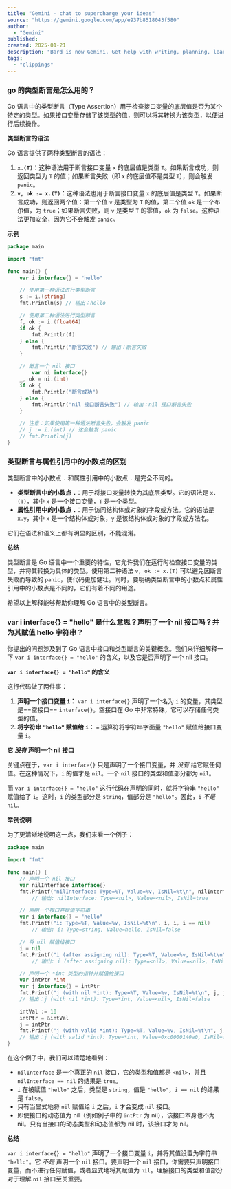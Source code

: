 ```yaml
---
title: "‎Gemini - chat to supercharge your ideas"
source: "https://gemini.google.com/app/e937b8518043f580"
author:
  - "Gemini"
published:
created: 2025-01-21
description: "Bard is now Gemini. Get help with writing, planning, learning, and more from Google AI."
tags:
  - "clippings"
---
```


### go 的类型断言是怎么用的？

Go 语言中的类型断言（Type Assertion）用于检查接口变量的底层值是否为某个特定的类型。如果接口变量存储了该类型的值，则可以将其转换为该类型，以便进行后续操作。

**类型断言的语法**

Go 语言提供了两种类型断言的语法：

1. **`x.(T)`**：这种语法用于断言接口变量 `x` 的底层值是类型 `T`。如果断言成功，则返回类型为 `T` 的值；如果断言失败（即 `x` 的底层值不是类型 `T`），则会触发 `panic`。
2. **`v, ok := x.(T)`**：这种语法也用于断言接口变量 `x` 的底层值是类型 `T`。如果断言成功，则返回两个值：第一个值 `v` 是类型为 `T` 的值，第二个值 `ok` 是一个布尔值，为 `true`；如果断言失败，则 `v` 是类型 `T` 的零值，`ok` 为 `false`。这种语法更加安全，因为它不会触发 `panic`。

**示例**

```go
package main

import "fmt"

func main() {
    var i interface{} = "hello"

    // 使用第一种语法进行类型断言
    s := i.(string)
    fmt.Println(s) // 输出：hello

    // 使用第二种语法进行类型断言
    f, ok := i.(float64)
    if ok {
        fmt.Println(f)
    } else {
        fmt.Println("断言失败") // 输出：断言失败
    }

    // 断言一个 nil 接口
        var ni interface{}
    _, ok = ni.(int)
    if ok {
        fmt.Println("断言成功")
    } else {
        fmt.Println("nil 接口断言失败") // 输出：nil 接口断言失败
    }

    // 注意：如果使用第一种语法断言失败，会触发 panic
    // j := i.(int) // 这会触发 panic
    // fmt.Println(j)
}
```

### 类型断言与属性引用中的小数点的区别

类型断言中的小数点 `.` 和属性引用中的小数点 `.` 是完全不同的。

- **类型断言中的小数点 `.`**：用于将接口变量转换为其底层类型。它的语法是 `x.(T)`，其中 `x` 是一个接口变量，`T` 是一个类型。
- **属性引用中的小数点 `.`**：用于访问结构体或对象的字段或方法。它的语法是 `x.y`，其中 `x` 是一个结构体或对象，`y` 是该结构体或对象的字段或方法名。

它们在语法和语义上都有明显的区别，不能混淆。

**总结**

类型断言是 Go 语言中一个重要的特性，它允许我们在运行时检查接口变量的类型，并将其转换为具体的类型。使用第二种语法 `v, ok := x.(T)` 可以避免因断言失败而导致的 `panic`，使代码更加健壮。同时，要明确类型断言中的小数点和属性引用中的小数点是不同的，它们有着不同的用途。

希望以上解释能够帮助你理解 Go 语言中的类型断言。

### var i interface{} = "hello" 是什么意思？声明了一个 nil 接口吗？并为其赋值 hello 字符串？

你提出的问题涉及到了 Go 语言中接口和类型断言的关键概念。我们来详细解释一下 `var i interface{} = "hello"` 的含义，以及它是否声明了一个 nil 接口。

**`var i interface{} = "hello"` 的含义**

这行代码做了两件事：

1. **声明一个接口变量 `i`：** `var i interface{}` 声明了一个名为 `i` 的变量，其类型是==空接口== `interface{}`。空接口在 Go 中非常特殊，它可以存储任何类型的值。
2. **将字符串 `"hello"` 赋值给 `i`：** `=` 运算符将字符串字面量 `"hello"` 赋值给接口变量 `i`。

**它 _没有_ 声明一个 nil 接口**

关键点在于，`var i interface{}` 只是声明了一个接口变量，并 _没有_ 给它赋任何值。在这种情况下，`i` 的值才是 `nil`。一个 `nil` 接口的类型和值部分都为 `nil`。

而 `var i interface{} = "hello"` 这行代码在声明的同时，就将字符串 `"hello"` 赋值给了 `i`。这时，`i` 的类型部分是 `string`，值部分是 `"hello"`。因此，`i` _不是_ `nil`。

**举例说明**

为了更清晰地说明这一点，我们来看一个例子：

```go
package main

import "fmt"

func main() {
    // 声明一个 nil 接口
    var nilInterface interface{}
    fmt.Printf("nilInterface: Type=%T, Value=%v, IsNil=%t\n", nilInterface, nilInterface, nilInterface == nil)
        // 输出: nilInterface: Type=<nil>, Value=<nil>, IsNil=true

    // 声明一个接口并赋值字符串
    var i interface{} = "hello"
    fmt.Printf("i: Type=%T, Value=%v, IsNil=%t\n", i, i, i == nil)
        // 输出: i: Type=string, Value=hello, IsNil=false

    // 将 nil 赋值给接口
    i = nil
    fmt.Printf("i (after assigning nil): Type=%T, Value=%v, IsNil=%t\n", i, i, i == nil)
        // 输出: i (after assigning nil): Type=<nil>, Value=<nil>, IsNil=true

    // 声明一个 *int 类型的指针并赋值给接口
    var intPtr *int
    var j interface{} = intPtr
    fmt.Printf("j (with nil *int): Type=%T, Value=%v, IsNil=%t\n", j, j, j == nil)
    // 输出：j (with nil *int): Type=*int, Value=<nil>, IsNil=false

    intVal := 10
    intPtr = &intVal
    j = intPtr
    fmt.Printf("j (with valid *int): Type=%T, Value=%v, IsNil=%t\n", j, j, j == nil)
    // 输出：j (with valid *int): Type=*int, Value=0xc0000140a0, IsNil=false
}
```

在这个例子中，我们可以清楚地看到：

- `nilInterface` 是一个真正的 `nil` 接口，它的类型和值都是 `<nil>`，并且 `nilInterface == nil` 的结果是 `true`。
- `i` 在被赋值 `"hello"` 之后，类型是 `string`，值是 `"hello"`，`i == nil` 的结果是 `false`。
- 只有当显式地将 `nil` 赋值给 `i` 之后，`i` 才会变成 `nil` 接口。
- 即使接口的动态值为 nil（例如例子中的 `intPtr` 为 nil），该接口本身也不为 nil。只有当接口的动态类型和动态值都为 nil 时，该接口才为 nil。

**总结**

`var i interface{} = "hello"` 声明了一个接口变量 `i`，并将其值设置为字符串 `"hello"`。它 _不是_ 声明一个 `nil` 接口。要声明一个 `nil` 接口，你需要只声明接口变量，而不进行任何赋值，或者显式地将其赋值为 `nil`。理解接口的类型和值部分对于理解 `nil` 接口至关重要。
